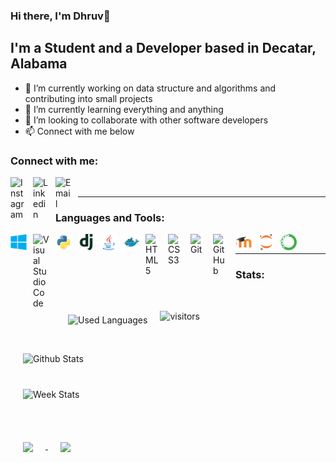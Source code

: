### Hi there, I'm Dhruv👋

## I'm a Student and a Developer based in Decatar, Alabama
- 🔭 I’m currently working on data structure and algorithms and contributing into small projects
- 🌱 I’m currently learning everything and anything
- 👯 I’m looking to collaborate with other software developers
- 📫 Connect with me below

### Connect with me:

[<img align="left" alt="Instagram" width="26px" src="https://www.citypng.com/public/uploads/preview/-51609193448mids70tdmp.png" style="padding-right:10px;"/>][instagram]
[<img align="left" alt="Linkedin" width="26px" src="https://www.citypng.com/public/uploads/preview/linkedin-square-white-icon-transparent-png-11640440452zi2ykndpw2.png" style="padding-right:10px;"/>][linkedin]

[<img align="left" alt="Email" width="26px" src="https://www.citypng.com/public/uploads/preview/png-mail-email-address-round-outline-white-icon-11637079490wb440m0iml.png" style="padding-right:10px;"/>][email]

<br />

---

### Languages and Tools:

<img align="left" alt="Windows" width="26px" src="https://github.com/devicons/devicon/blob/master/icons/windows8/windows8-original.svg" style="padding-right:10px;" />
<img align="left" alt="Visual Studio Code" width="26px" src="https://cdn.jsdelivr.net/gh/devicons/devicon/icons/vscode/vscode-original.svg" style="padding-right:10px;" />
<img align="left" alt="Python" width="26px" src="https://github.com/devicons/devicon/blob/master/icons/python/python-original.svg" style="padding-right:10px;" />
<img align="left" alt="Django" width="26px" src="https://github.com/devicons/devicon/blob/master/icons/django/django-plain.svg" style="padding-right:10px;" />
<img align="left" alt="Java" width="26px" src="https://github.com/devicons/devicon/blob/master/icons/java/java-original.svg" style="padding-right:10px;" />

<img align="left" alt="Docker" width="26px" src="https://github.com/devicons/devicon/blob/master/icons/docker/docker-original.svg" style="padding-right:10px;" />

<img align="left" alt="HTML5" width="26px" src="https://cdn.jsdelivr.net/gh/devicons/devicon/icons/html5/html5-original.svg" style="padding-right:10px;" />
<img align="left" alt="CSS3" width="26px" src="https://cdn.jsdelivr.net/gh/devicons/devicon/icons/css3/css3-original.svg" style="padding-right:10px;" />
<img align="left" alt="Git" width="26px" src="https://cdn.jsdelivr.net/gh/devicons/devicon/icons/git/git-original.svg" style="padding-right:10px;" />

[<img align="left" alt="GitHub" width="26px" src="https://user-images.githubusercontent.com/3369400/139447912-e0f43f33-6d9f-45f8-be46-2df5bbc91289.png" style="padding-right:10px;"/>][github]


<img align="left" alt="Moodle" width="26px" src="https://github.com/devicons/devicon/blob/master/icons/moodle/moodle-original.svg" style="padding-right:10px;" />
<img align="left" alt="Jupyter" width="26px" src="https://github.com/devicons/devicon/blob/master/icons/jupyter/jupyter-original.svg" style="padding-right:10px;" />
<img align="left" alt="Anaconda" width="26px" src="https://github.com/devicons/devicon/blob/master/icons/anaconda/anaconda-original.svg" style="padding-right:10px;"/>

<br />

---
### Stats:

<br />

<img align="left" alt="Used Languages" src="https://github-readme-stats.vercel.app/api/top-langs/?username=Dhruv0705&layout=compact&theme=dark" style="margin:10px; padding:10px;" />


![visitors](http://visitor-badge.glitch.me/badge?page_id=Dhruv0705.Dhruv0705)

<br>

<img align="center" alt="Github Stats" src="https://github-readme-stats.vercel.app/api?username=Dhruv0705&theme=dark&show_icons=true&hide_border=false" style="margin:10px; padding:10px;"/>

<br />

<img align="left" alt="Week Stats" src="https://github-readme-stats.vercel.app/api/wakatime?username=Dhruv0705&theme=dark" style="margin:10px; padding:10px;" />

<br />

<br>

<!--START_SECTION:waka-->
<!--END_SECTION:waka-->

<br />

<br>




<br >
<a href="https://github.com/anuraghazra/github-readme-stats">
  <img align="center" src="https://github-readme-stats.vercel.app/api/pin/?username=anuraghazra&repo=github-readme-stats&theme=dark" style="padding:10px; margin:10px;" />
</a>
<a href="https://github.com/anuraghazra/convoychat">
  <img align="center" src="https://github-readme-stats.vercel.app/api/pin/?username=anuraghazra&repo=convoychat&theme=dark" style="padding:10px; margin:10px;"/>
</a>

<br >
   



<!--
**Dhruv0705/Dhruv0705** is a ✨ _special_ ✨ repository because its `README.md` (this file) appears on your GitHub profile.

Here are some ideas to get you started:

- 🔭 I’m currently working on ...
- 🌱 I’m currently learning ...
- 👯 I’m looking to collaborate on ...
- 🤔 I’m looking for help with ...
- 💬 Ask me about ...
- 📫 How to reach me: ...
- 😄 Pronouns: ...
- ⚡ Fun fact: ...
-->



[linkedin]: https://www.linkedin.com/in/dhruv-patel-0aba2823a/
[github]: https://github.com/Dhruv0705
[instagram]: https://www.instagram.com/dhruv_patel700/
[email]: mailto:dhruvpatel329@yahoo.com

